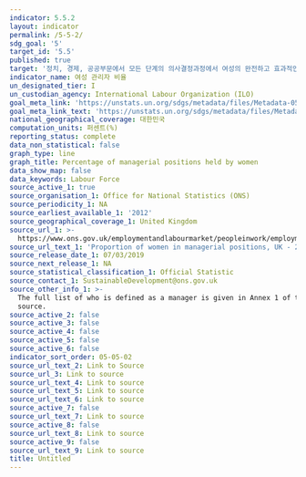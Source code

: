 ```yaml
---
indicator: 5.5.2
layout: indicator
permalink: /5-5-2/
sdg_goal: '5'
target_id: '5.5'
published: true
target: '정치, 경제, 공공부문에서 모든 단계의 의사결정과정에서 여성의 완전하고 효과적인 참여와 리더십에 대한 평등한 기회를 보장'
indicator_name: 여성 관리자 비율
un_designated_tier: I
un_custodian_agency: International Labour Organization (ILO)
goal_meta_link: 'https://unstats.un.org/sdgs/metadata/files/Metadata-05-05-02.pdf'
goal_meta_link_text: 'https://unstats.un.org/sdgs/metadata/files/Metadata-05-05-02.pdf'
national_geographical_coverage: 대한민국
computation_units: 퍼센트(%)
reporting_status: complete
data_non_statistical: false
graph_type: line
graph_title: Percentage of managerial positions held by women
data_show_map: false
data_keywords: Labour Force
source_active_1: true
source_organisation_1: Office for National Statistics (ONS)
source_periodicity_1: NA
source_earliest_available_1: '2012'
source_geographical_coverage_1: United Kingdom
source_url_1: >-
  https://www.ons.gov.uk/employmentandlabourmarket/peopleinwork/employmentandemployeetypes/adhocs/009741proportionofwomeninmanagerialpositionsuk2012to2017
source_url_text_1: 'Proportion of women in managerial positions, UK - 2012 to 2017'
source_release_date_1: 07/03/2019
source_next_release_1: NA
source_statistical_classification_1: Official Statistic
source_contact_1: SustainableDevelopment@ons.gov.uk
source_other_info_1: >-
  The full list of who is defined as a manager is given in Annex 1 of the data
  source.
source_active_2: false
source_active_3: false
source_active_4: false
source_active_5: false
source_active_6: false
indicator_sort_order: 05-05-02
source_url_text_2: Link to Source
source_url_3: Link to source
source_url_text_4: Link to source
source_url_text_5: Link to source
source_url_text_6: Link to source
source_active_7: false
source_url_text_7: Link to source
source_active_8: false
source_url_text_8: Link to source
source_active_9: false
source_url_text_9: Link to source
title: Untitled
---
```

